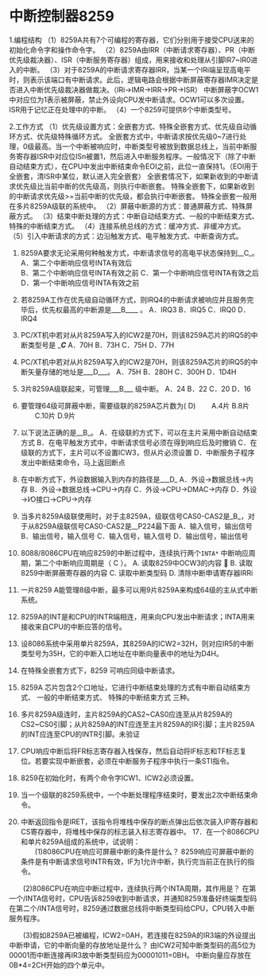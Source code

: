# 中断控制器8259

1.编程结构
 （1）8259A共有7个可编程的寄存器，它们分别用于接受CPU送来的初始化命令字和操作命令字。
 （2）8259A由IRR（中断请求寄存器）、PR（中断优先级裁决器）、ISR（中断服务寄存器）组成，用来接收和处理从引脚IR7~IR0进入的中断。
 （3）对于8259A的中断请求寄存器IRR，当某一个IRi端呈现高电平时，则表示该端口有中断请求。此后，逻辑电路会根据中断屏蔽寄存器IMR决定是否进入中断优先级裁决器做裁决。（IRi->IMR->IRR->PR->ISR）
 中断屏蔽字OCW1中对应位为1表示被屏蔽，禁止外设向CPU发中断请求。OCW1可以多次设置。
 ISR用于记忆正在处理中的中断。
 （4）一个8259可提供8个中断类型号。

2.工作方式
 （1）优先级设置方式：全嵌套方式、特殊全嵌套方式、优先级自动循环方式、优先级特殊循环方式。
   全嵌套方式中，中断请求按优先级0~7进行处理，0级最高。当一个中断被响应时，中断类型号被放到数据总线上，当前中断服务寄存器ISR中对应位ISn被置1，然后进入中断服务程序。一般情况下（除了中断自动结束方式），在CPU中发出中断结束命令EOI之前，此位一直保持1。（EOI用于全嵌套，清ISR中某位，默认进入完全嵌套）
   全嵌套情况下，如果新收到的中断请求优先级比当前中断的优先级高，则执行中断嵌套。
   特殊全嵌套下，如果新收到的中断请求优先级>=当前中断的优先级，都会执行中断嵌套。
   特殊全嵌套一般用在多片8259A级联的系统中。
 （2）屏蔽中断源的方式：普通屏蔽方式、特殊屏蔽方式。
 （3）结束中断处理的方式：中断自动结束方式、一般的中断结束方式、特殊的中断结束方式。
 （4）连接系统总线的方式：缓冲方式、非缓冲方式。
 （5）引入中断请求的方式：边沿触发方式、电平触发方式、中断查询方式。
 
 
 1.	8259A要求无论采用何种触发方式，中断请求信号的高电平状态保持到__C_。
	    A．第二个中断响应信号INTA有效后     
B．第二个中断响应信号INTA有效之前	
C．第一个中断响应信号INTA有效之后   
D．第一个中断响应信号INTA有效之前
14.	若8259A工作在优先级自动循环方式，则IRQ4的中断请求被响应并且服务完毕后，优先权最高的中断源是___B____ 。
	A．IRQ3	B．IRQ5	C．IRQ0	D．IRQ4
15.	PC/XT机中若对从片8259A写入的ICW2是70H，则该8259A芯片的IRQ5的中断类型号是 ____C___
	A．70H	B．73H	C．75H	D．77H	
16.	PC/XT机中若对从片8259A写入的ICW2是70H，则该8259A芯片的IRQ5的中断矢量存储的地址是___D___。
A．75H     B．280H	C．300H	D．1D4H
17.	3片8259A级联起来，可管理___B___ 级中断。
A．24	B．22	C．20	D．16	
18.	要管理64级可屏蔽中断，需要级联的8259A芯片数为( D)
　　A.4片               B.8片
　　C.10片              D.9片
20.	以下说法正确的是__B_。
A．在级联的方式下，可以在主片采用中断自动结束方式
B．在电平触发方式中，中断请求信号必须在得到响应后及时撤销
C．在级联的方式下，主片可以不设置ICW3，但从片必须设置
D．中断服务子程序发出中断结束命令，马上返回断点
21.	在中断方式下，外设数据输入到内存的路径是___D_
A．外设→数据总线→内存	B．外设→数据总线→CPU→内存
C．外设→CPU→DMAC→内存	D．外设→I∕O接口→CPU→内存
25.	当多片8259A级联使用时，对于主8259A，级联信号CAS0-CAS2是_B_，对于从8259A级联信号CAS0-CAS2是__P224最下面 
A．输入信号，输出信号      B．输出信号，输入信号
C．输入信号，输入信号      D．输出信号，输出信号

27.	8088/8086CPU在响应8259的中断过程中，连续执行两个`INTA*` 中断响应周期，第二个中断响应周期是（ C  ）。 
A.  读取8259中OCW3的内容  B.  读取8259中断屏蔽寄存器的内容 
C.  读取中断类型码           D.  清除中断申请寄存器IRRi
3.	一片8259 A能管理8级中断，最多可以用9片8259A来构成64级的主从式中断系统。
4.	8259A的INT是和CPU的INTR端相连，用来向CPU发出中断请求；INTA用来接收来自CPU的中断应答的信号。
7.	设8086系统中采用单片8259A，其8259A的ICW2=32H，则对应IR5的中断类型号为35H，它的中断入口地址在中断向量表中的地址为D4H。
8.	在特殊全嵌套方式下，8259 可响应同级中断请求。
9.	8259A 芯片包含2个口地址，它进行中断结束处理的方式有中断自动结束方式、 一般的中断结束方式、 特殊的中断结束方式 三种。
10.	多片8259A级连时，主片8259A的CAS2~CAS0应连至从片8259A的CS2~CS0引脚；从片8259A的INT应连至主片8259A的IR引脚；主片8259A的INT应连至CPU的INTR引脚。未验证
11.	CPU响应中断后将FR标志寄存器入栈保存，然后自动将IF标志和TF标志复位。若要实现中断嵌套，必须在中断服务子程序中执行一条STI指令。
12.	8259在初始化时，有两个命令字ICW1、ICW2必须设置。
13.	当一个级联的8259系统中，一个中断处理程序结束时，要发出2次中断结束命令。
14.	中断返回指令是IRET，该指令将堆栈中保存的断点弹出后依次装入IP寄存器和CS寄存器中，将堆栈中保存的标志装入标志寄存器中。
17．在一个8086CPU和单片8259A组成的系统中，试说明：  
　　(1)8086CPU在响应可屏蔽中断的条件是什么？
8259响应可屏蔽中断的条件是有中断请求信号INTR有效，IF为1允许中断，执行完当前正在执行的指令。

　　(2)8086CPU在响应中断过程中，连续执行两个INTA周期，其作用是？ 
在第一个/INTA信号时，CPU告诉8259收到中断请求，并通知8259准备好终端类型码    在第二个/INTA信号时，8259通过数据总线将中断类型码给CPU，CPU转入中断服务程序。
 
　　(3)假如8259A已被编程，ICW2=0AH，若连接在8259A的IR3端的外设提出中断申请，它的中断向量的存放地址是什么？
由ICW2可知中断类型码的高5位为00001而中断连接再IR3故中断类型码应为00001011=0BH。
中断向量应存放在0B*4=2CH开始的四个单元中。
